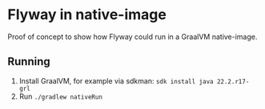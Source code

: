 # Flyway in native-image

Proof of concept to show how Flyway could run in a GraalVM native-image.

## Running

1. Install GraalVM, for example via sdkman: `sdk install java 22.2.r17-grl`
1. Run `./gradlew nativeRun`
